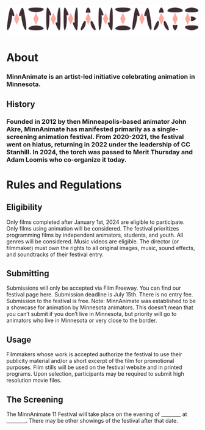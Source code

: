 [![MinnAnimate Logo](TextLogo.png)](https://filmfreeway.com/MinnAnimate)

# About
### MinnAnimate is an artist-led initiative celebrating animation in Minnesota.

## History
### Founded in 2012 by then Minneapolis-based animator John Akre, MinnAnimate has manifested primarily as a single-screening animation festival. From 2020-2021, the festival went on hiatus, returning in 2022 under the leadership of CC Stanhill. In 2024, the torch was passed to Merit Thursday and Adam Loomis who co-organize it today.

# Rules and Regulations

## Eligibility
Only films completed after January 1st, 2024 are eligible to participate.  
Only films using animation will be considered.
The festival prioritizes programming films by independent animators, students, and youth. 
All genres will be considered. Music videos are eligible.
The director (or filmmaker) must own the rights to all original images, music, sound effects, and soundtracks of their festival entry.

## Submitting
Submissions will only be accepted via Film Freeway. You can find our festival page here.
Submission deadline is July 15th.
There is no entry fee. Submission to the festival is free.
Note: MinnAnimate was established to be a showcase for animation by Minnesota animators. This doesn’t mean that you can’t submit if you don’t live in Minnesota, but priority will go to animators who live in Minnesota or very close to the border.

## Usage
Filmmakers whose work is accepted authorize the festival to use their publicity material and/or a short excerpt of the film for promotional purposes. 
Film stills will be used on the festival website and in printed programs.
Upon selection, participants may be required to submit high resolution movie files.

## The Screening
The MinnAnimate 11 Festival will take place on the evening of ________ at ________. There may be other showings of the festival after that date.


